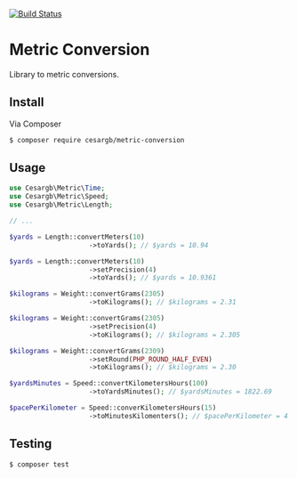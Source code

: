 [![Build Status](https://travis-ci.org/cesargb/metric-conversion.svg?branch=master)](https://travis-ci.org/cesargb/metric-conversion)

# Metric Conversion

Library to metric conversions.

## Install

Via Composer

``` bash
$ composer require cesargb/metric-conversion
```

## Usage

``` php
use Cesargb\Metric\Time;
use Cesargb\Metric\Speed;
use Cesargb\Metric\Length;

// ...

$yards = Length::convertMeters(10)
                    ->toYards(); // $yards = 10.94

$yards = Length::convertMeters(10)
                    ->setPrecision(4)
                    ->toYards(); // $yards = 10.9361

$kilograms = Weight::convertGrams(2305)
                    ->toKilograms(); // $kilograms = 2.31

$kilograms = Weight::convertGrams(2305)
                    ->setPrecision(4)
                    ->toKilograms(); // $kilograms = 2.305

$kilograms = Weight::convertGrams(2309)
                    ->setRound(PHP_ROUND_HALF_EVEN)
                    ->toKilograms(); // $kilograms = 2.30

$yardsMinutes = Speed::convertKilometersHours(100)
                    ->toYardsMinutes(); // $yardsMinutes = 1822.69

$pacePerKilometer = Speed::converKilometersHours(15)
                    ->toMinutesKilomenters(); // $pacePerKilometer = 4
```

## Testing

``` bash
$ composer test
```
